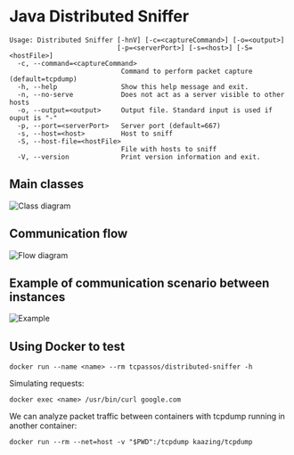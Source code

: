 # Java Distributed Sniffer
```console
Usage: Distributed Sniffer [-hnV] [-c=<captureCommand>] [-o=<output>]
                           [-p=<serverPort>] [-s=<host>] [-S=<hostFile>]
  -c, --command=<captureCommand>
                            Command to perform packet capture (default=tcpdump)
  -h, --help                Show this help message and exit.
  -n, --no-serve            Does not act as a server visible to other hosts
  -o, --output=<output>     Output file. Standard input is used if ouput is "-"
  -p, --port=<serverPort>   Server port (default=667)
  -s, --host=<host>         Host to sniff
  -S, --host-file=<hostFile>
                            File with hosts to sniff
  -V, --version             Print version information and exit.
```
## Main classes
![Class diagram](https://i.imgur.com/tbbO3J0_d.webp?maxwidth=760&fidelity=grand)

## Communication flow
![Flow diagram](https://i.imgur.com/yTjoTbD.png)

## Example of communication scenario between instances
![Example](https://i.imgur.com/NdL914m.png)

## Using Docker to test
```console
docker run --name <name> --rm tcpassos/distributed-sniffer -h
```
Simulating requests:
```console
docker exec <name> /usr/bin/curl google.com
```
We can analyze packet traffic between containers with tcpdump running in another container:
```console
docker run --rm --net=host -v "$PWD":/tcpdump kaazing/tcpdump
```
